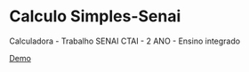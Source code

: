# Calculo Simples-Senai
Calculadora - Trabalho SENAI CTAI - 2 ANO - Ensino integrado

<a href="http://brunowotzke.ga/--SENAI--/calculo/">Demo</a>
